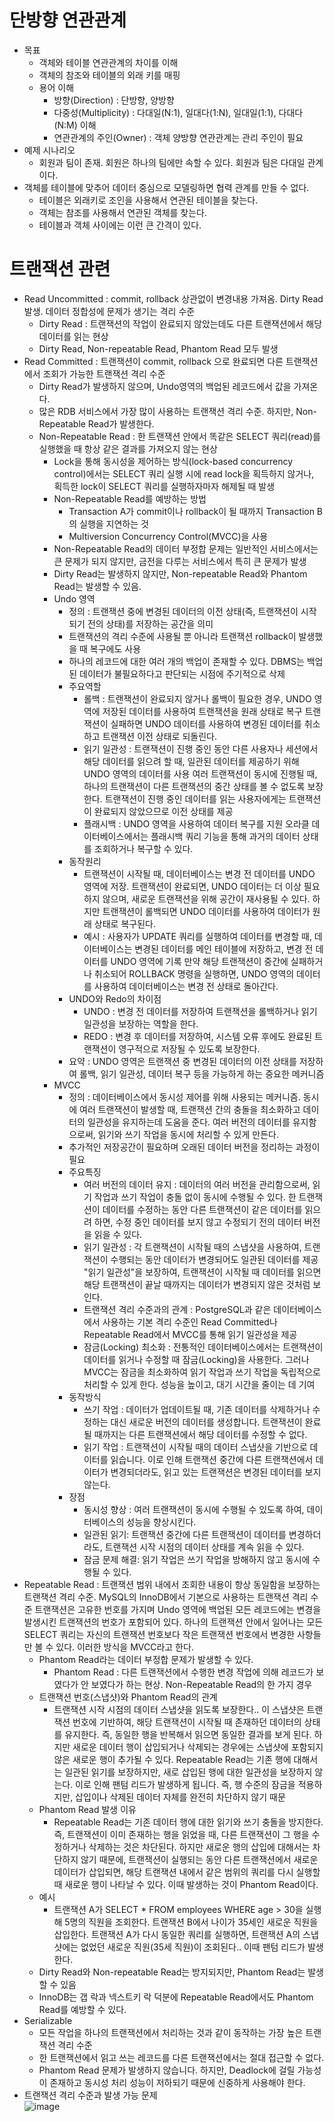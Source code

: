 # 단방향 연관관계
- 목표
  - 객체와 테이블 연관관계의 차이를 이해
  - 객체의 참조와 테이블의 외래 키를 매핑
  - 용어 이해
    - 방향(Direction) : 단방향, 양방향
    - 다중성(Multiplicity) : 다대일(N:1), 일대다(1:N), 일대일(1:1), 다대다(N:M) 이해
    - 연관관계의 주인(Owner) : 객체 양방향 연관관계는 관리 주인이 필요
- 예제 시나리오
  - 회원과 팀이 존재. 회원은 하나의 팀에만 속할 수 있다. 회원과 팀은 다대일 관계이다.
- 객체를 테이블에 맞추어 데이터 중심으로 모델링하면 협력 관계를 만들 수 없다.
  - 테이블은 외래키로 조인을 사용해서 연관된 테이블을 찾는다.
  - 객체는 참조를 사용해서 연관된 객체를 찾는다.
  - 테이블과 객체 사이에는 이런 큰 간격이 있다.
# 트랜잭션 관련
- Read Uncommitted : commit, rollback 상관없이 변경내용 가져옴. Dirty Read 발생. 데이터 정합성에 문제가 생기는 격리 수준
  - Dirty Read : 트랜잭션의 작업이 완료되지 않았는데도 다른 트랜잭션에서 해당 데이터를 읽는 현상
  - Dirty Read, Non-repeatable Read, Phantom Read 모두 발생
- Read Committed : 트랜잭션이 commit, rollback 으로 완료되면 다른 트랜잭션에서 조회가 가능한 트랜잭션 격리 수준
  - Dirty Read가 발생하지 않으며, Undo영역의 백업된 레코드에서 값을 가져온다.
  - 많은 RDB 서비스에서 가장 많이 사용하는 트랜잭션 격리 수준. 하지만, Non-Repeatable Read가 발생한다.
  - Non-Repeatable Read : 한 트랜잭션 안에서 똑같은 SELECT 쿼리(read)를 실행했을 때 항상 같은 결과를 가져오지 않는 현상
    -  Lock을 통해 동시성을 제어하는 방식(lock-based concurrency control)에서는 SELECT 쿼리 실행 시에 read lock을 획득하지 않거나,
       획득한 lock이 SELECT 쿼리를 실행하자마자 해제될 때 발생
    - Non-Repeatable Read를 예방하는 방법
       - Transaction A가 commit이나 rollback이 될 때까지 Transaction B의 실행을 지연하는 것
       - Multiversion Concurrency Control(MVCC)을 사용
    - Non-Repeatable Read의 데이터 부정합 문제는 일반적인 서비스에서는 큰 문제가 되지 않지만, 금전을 다루는 서비스에서 특히 큰 문제가 발생
    - Dirty Read는 발생하지 않지만, Non-repeatable Read와 Phantom Read는 발생할 수 있음.
    - Undo 영역
      - 정의 : 트랜잭션 중에 변경된 데이터의 이전 상태(즉, 트랜잭션이 시작되기 전의 상태)를 저장하는 공간을 의미
      - 트랜잭션의 격리 수준에 사용될 뿐 아니라 트랜잭션 rollback이 발생했을 때 복구에도 사용
      - 하나의 레코드에 대한 여러 개의 백업이 존재할 수 있다. DBMS는 백업된 데이터가 불필요하다고 판단되는 시점에 주기적으로 삭제
      - 주요역할
        - 롤백 : 트랜잭션이 완료되지 않거나 롤백이 필요한 경우, UNDO 영역에 저장된 데이터를 사용하여 트랜잭션을 원래 상태로 복구
                 트랜잭션이 실패하면 UNDO 데이터를 사용하여 변경된 데이터를 취소하고 트랜잭션 이전 상태로 되돌린다.
        - 읽기 일관성 : 트랜잭션이 진행 중인 동안 다른 사용자나 세션에서 해당 데이터를 읽으려 할 때, 일관된 데이터를 제공하기 위해 UNDO 영역의 데이터를 사용
                       여러 트랜잭션이 동시에 진행될 때, 하나의 트랜잭션이 다른 트랜잭션의 중간 상태를 볼 수 없도록 보장한다.
                       트랜잭션이 진행 중인 데이터를 읽는 사용자에게는 트랜잭션이 완료되지 않았으므로 이전 상태를 제공
        - 플래시백 : UNDO 영역을 사용하여 데이터 복구를 지원
                     오라클 데이터베이스에서는 플래시백 쿼리 기능을 통해 과거의 데이터 상태를 조회하거나 복구할 수 있다.
      - 동작원리
        - 트랜잭션이 시작될 때, 데이터베이스는 변경 전 데이터를 UNDO 영역에 저장.
          트랜잭션이 완료되면, UNDO 데이터는 더 이상 필요하지 않으며, 새로운 트랜잭션을 위해 공간이 재사용될 수 있다.
          하지만 트랜잭션이 롤백되면 UNDO 데이터를 사용하여 데이터가 원래 상태로 복구된다.
        - 예시 : 사용자가 UPDATE 쿼리를 실행하여 데이터를 변경할 때, 데이터베이스는 변경된 데이터를 메인 테이블에 저장하고, 변경 전 데이터를 UNDO 영역에 기록
                 만약 해당 트랜잭션이 중간에 실패하거나 취소되어 ROLLBACK 명령을 실행하면, UNDO 영역의 데이터를 사용하여 데이터베이스는 변경 전 상태로 돌아간다.
      - UNDO와 Redo의 차이점
        - UNDO : 변경 전 데이터를 저장하여 트랜잭션을 롤백하거나 읽기 일관성을 보장하는 역할을 한다.
        - REDO : 변경 후 데이터를 저장하여, 시스템 오류 후에도 완료된 트랜잭션이 영구적으로 저장될 수 있도록 보장한다.
      - 요약 : UNDO 영역은 트랜잭션 중 변경된 데이터의 이전 상태를 저장하여 롤백, 읽기 일관성, 데이터 복구 등을 가능하게 하는 중요한 메커니즘
    - MVCC
      - 정의 : 데이터베이스에서 동시성 제어를 위해 사용되는 메커니즘. 동시에 여러 트랜잭션이 발생할 때, 트랜잭션 간의 충돌을 최소화하고
              데이터의 일관성을 유지하는데 도움을 준다. 여러 버전의 데이터를 유지함으로써, 읽기와 쓰기 작업을 동시에 처리할 수 있게 만든다.
      - 추가적인 저장공간이 필요하며 오래된 데이터 버전을 정리하는 과정이 필요
      - 주요특징
        - 여러 버전의 데이터 유지 : 데이터의 여러 버전을 관리함으로써, 읽기 작업과 쓰기 작업이 충돌 없이 동시에 수행될 수 있다.
          한 트랜잭션이 데이터를 수정하는 동안 다른 트랜잭션이 같은 데이터를 읽으려 하면, 수정 중인 데이터를 보지 않고 수정되기 전의 데이터 버전을 읽을 수 있다.
        - 읽기 일관성 : 각 트랜잭션이 시작될 때의 스냅샷을 사용하여, 트랜잭션이 수행되는 동안 데이터가 변경되어도 일관된 데이터를 제공
          "읽기 일관성"을 보장하여, 트랜잭션이 시작될 때 데이터를 읽으면 해당 트랜잭션이 끝날 때까지는 데이터가 변경되지 않은 것처럼 보인다.
        - 트랜잭션 격리 수준과의 관계 : PostgreSQL과 같은 데이터베이스에서 사용하는 기본 격리 수준인 Read Committed나 Repeatable Read에서 MVCC를 통해 읽기 일관성을 제공
        - 잠금(Locking) 최소화 : 전통적인 데이터베이스에서는 트랜잭션이 데이터를 읽거나 수정할 때 잠금(Locking)을 사용한다.
          그러나 MVCC는 잠금을 최소화하여 읽기 작업과 쓰기 작업을 독립적으로 처리할 수 있게 한다. 성능을 높이고, 대기 시간을 줄이는 데 기여
      - 동작방식
        - 쓰기 작업 : 데이터가 업데이트될 때, 기존 데이터를 삭제하거나 수정하는 대신 새로운 버전의 데이터를 생성합니다. 트랜잭션이 완료될 때까지는
                      다른 트랜잭션에서 해당 데이터를 수정할 수 없다.
        - 읽기 작업 : 트랜잭션이 시작될 때의 데이터 스냅샷을 기반으로 데이터를 읽습니다. 이로 인해 트랜잭션 중간에 다른 트랜잭션에서 데이터가 변경되더라도,
                     읽고 있는 트랜잭션은 변경된 데이터를 보지 않는다.
      - 장점
         - 동시성 향상 : 여러 트랜잭션이 동시에 수행될 수 있도록 하여, 데이터베이스의 성능을 향상시킨다.
         - 일관된 읽기: 트랜잭션 중간에 다른 트랜잭션이 데이터를 변경하더라도, 트랜잭션 시작 시점의 데이터 상태를 계속 읽을 수 있다.
         - 잠금 문제 해결: 읽기 작업은 쓰기 작업을 방해하지 않고 동시에 수행될 수 있다.
 - Repeatable Read : 트랜잭션 범위 내에서 조회한 내용이 항상 동일함을 보장하는 트랜잭션 격리 수준. MySQL의 InnoDB에서 기본으로 사용하는 트랜잭션 격리 수준
                     트랜잭션은 고유한 번호를 가지며 Undo 영역에 백업된 모든 레코드에는 변경을 발생시킨 트랜잭션의 번호가 포함되어 있다.
                     하나의 트랜잭션 안에서 일어나는 모든 SELECT 쿼리는 자신의 트랜잭션 번호보다 작은 트랜잭션 번호에서 변경한 사항들만 볼 수 있다.
                     이러한 방식을 MVCC라고 한다.
   - Phantom Read라는 데이터 부정합 문제가 발생할 수 있다.
     - Phantom Read : 다른 트랜잭션에서 수행한 변경 작업에 의해 레코드가 보였다가 안 보였다가 하는 현상. Non-Repeatable Read의 한 가지 경우
   - 트랜잭션 번호(스냅샷)와 Phantom Read의 관계
     - 트랜잭션 시작 시점의 데이터 스냅샷을 읽도록 보장한다.. 이 스냅샷은 트랜잭션 번호에 기반하여, 해당 트랜잭션이 시작될 때 존재하던 데이터의 상태를 유지한다.
       즉, 동일한 행을 반복해서 읽으면 동일한 결과를 보게 된다. 하지만 새로운 데이터 행이 삽입되거나 삭제되는 경우에는 스냅샷에 포함되지 않은
       새로운 행이 추가될 수 있다. Repeatable Read는 기존 행에 대해서는 일관된 읽기를 보장하지만, 새로 삽입된 행에 대한 일관성을 보장하지 않는다.
       이로 인해 팬텀 리드가 발생하게 됩니다. 즉, 행 수준의 잠금을 적용하지만, 삽입이나 삭제된 데이터 자체를 완전히 차단하지 않기 때문
   - Phantom Read 발생 이유
     - Repeatable Read는 기존 데이터 행에 대한 읽기와 쓰기 충돌을 방지한다. 즉, 트랜잭션이 이미 존재하는 행을 읽었을 때,
       다른 트랜잭션이 그 행을 수정하거나 삭제하는 것은 차단된다. 하지만 새로운 행의 삽입에 대해서는 차단하지 않기 때문에,
       트랜잭션이 실행되는 동안 다른 트랜잭션에서 새로운 데이터가 삽입되면, 해당 트랜잭션 내에서 같은 범위의 쿼리를 다시 실행할 때
       새로운 행이 나타날 수 있다. 이때 발생하는 것이 Phantom Read이다.
   - 예시
     - 트랜잭션 A가 SELECT * FROM employees WHERE age > 30을 실행해 5명의 직원을 조회한다.
       트랜잭션 B에서 나이가 35세인 새로운 직원을 삽입한다.
       트랜잭션 A가 다시 동일한 쿼리를 실행하면, 트랜잭션 A의 스냅샷에는 없었던 새로운 직원(35세 직원)이 조회된다.. 이때 팬텀 리드가 발생한다.
   - Dirty Read와 Non-repeatable Read는 방지되지만, Phantom Read는 발생할 수 있음
   - InnoDB는 갭 락과 넥스트키 락 덕분에 Repeatable Read에서도 Phantom Read를 예방할 수 있다.
  - Serializable
    - 모든 작업을 하나의 트랜잭션에서 처리하는 것과 같이 동작하는 가장 높은 트랜잭션 격리 수준
    - 한 트랜잭션에서 읽고 쓰는 레코드를 다른 트랜잭션에서는 절대 접근할 수 없다.
    - Phantom Read 문제가 발생하지 않습니다. 하지만, Deadlock에 걸릴 가능성이 존재하고 동시성 처리 성능이 저하되기 때문에 신중하게 사용해야 한다.
  - 트랜잭션 격리 수준과 발생 가능 문제
    </br> ![image](https://github.com/user-attachments/assets/0c7f7482-ee1f-4788-a913-5873396113cb)
